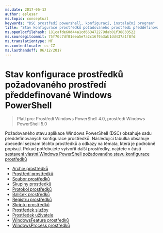 ```yaml
---
ms.date: 2017-06-12
author: eslesar
ms.topic: conceptual
keywords: "DSC prostředí powershell, konfiguraci, instalační program"
title: "Stav konfigurace prostředků požadovaného prostředí předdefinované Windows PowerShell"
ms.openlocfilehash: 181cafde60d44a1cd663472279dab01f38833522
ms.sourcegitcommit: 75f70c7df01eea5e7a2c16f9a3ab1dd437a1f8fd
ms.translationtype: MT
ms.contentlocale: cs-CZ
ms.lasthandoff: 06/12/2017
---
```

# <a name="built-in-windows-powershell-desired-state-configuration-resources"></a>Stav konfigurace prostředků požadovaného prostředí předdefinované Windows PowerShell

> Platí pro: Prostředí Windows PowerShell 4.0, prostředí Windows PowerShell 5.0

Požadovaného stavu aplikace Windows PowerShell (DSC) obsahuje sadu předdefinovaných konfigurace prostředků. Následující tabulka obsahuje abecední seznam těchto prostředků a odkazy na témata, která je podrobně popisují. Pokud potřebujete vytvořit další prostředky, najdete v části [sestavení vlastní Windows PowerShell požadovaného stavu konfigurace prostředků](authoringResource.md)

* [Archiv prostředků](archiveResource.md)
* [Prostředí prostředků](environmentResource.md)
* [Soubor prostředků](fileResource.md)
* [Skupiny prostředků](groupResource.md)
* [Protokol prostředků](logResource.md)
* [Balíček prostředků](packageResource.md)
* [Registru prostředků](registryResource.md)
* [Skriptu prostředků](scriptResource.md)
* [Prostředek služby](serviceResource.md)
* [Prostředek uživatele](userResource.md)
* [WindowsFeature prostředků](windowsfeatureResource.md)
* [WindowsProcess prostředků](windowsProcessResource.md)

